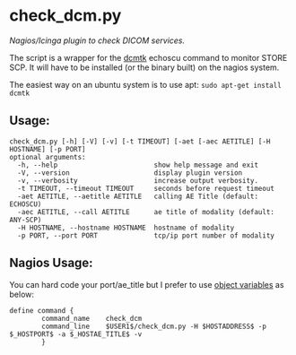 check_dcm.py
============
_Nagios/Icinga plugin to check DICOM services._

The script is a wrapper for the [dcmtk](http://dicom.offis.de/dcmtk.php.en "DCMTK") echoscu command to monitor STORE SCP. It will have to be installed (or the binary built) on the nagios system.

The easiest way on an ubuntu system is to use apt:
```sudo apt-get install dcmtk```

Usage:
------
```
check_dcm.py [-h] [-V] [-v] [-t TIMEOUT] [-aet [-aec AETITLE] [-H HOSTNAME] [-p PORT]  
optional arguments:
  -h, --help                        show help message and exit
  -V, --version                     display plugin version
  -v, --verbosity                   increase output verbosity.
  -t TIMEOUT, --timeout TIMEOUT     seconds before request timeout
  -aet AETITLE, --aetitle AETITLE   calling AE Title (default: ECHOSCU)
  -aec AETITLE, --call AETITLE      ae title of modality (default: ANY-SCP)
  -H HOSTNAME, --hostname HOSTNAME  hostname of modality
  -p PORT, --port PORT              tcp/ip port number of modality  
```

Nagios Usage:
-------------
You can hard code your port/ae_title but I prefer to use [object variables](http://nagios.sourceforge.net/docs/3_0/customobjectvars.html "Object Variables") as below:

```
define command {
        command_name    check_dcm
        command_line    $USER1$/check_dcm.py -H $HOSTADDRESS$ -p $_HOSTPORT$ -a $_HOSTAE_TITLE$ -v
        }  
```